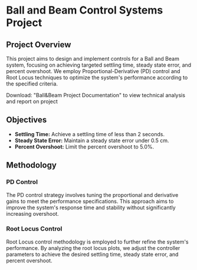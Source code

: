 # Ball and Beam Control Systems Project

## Project Overview

This project aims to design and implement controls for a Ball and Beam system, focusing on achieving targeted settling time, steady state error, and percent overshoot. We employ Proportional-Derivative (PD) control and Root Locus techniques to optimize the system's performance according to the specified criteria.

Download: "Ball&Beam Project Documentation" to view technical analysis and report on project

## Objectives

- **Settling Time:** Achieve a settling time of less than 2 seconds.
- **Steady State Error:** Maintain a steady state error under 0.5 cm.
- **Percent Overshoot:** Limit the percent overshoot to 5.0%.

## Methodology

### PD Control
The PD control strategy involves tuning the proportional and derivative gains to meet the performance specifications. This approach aims to improve the system's response time and stability without significantly increasing overshoot.

### Root Locus Control
Root Locus control methodology is employed to further refine the system's performance. By analyzing the root locus plots, we adjust the controller parameters to achieve the desired settling time, steady state error, and percent overshoot.

